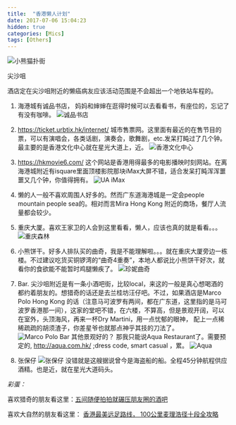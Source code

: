 ```yaml
---
title:  "香港懒人计划"
date: 2017-07-06 15:04:23
hidden: true
categories: [Mics]
tags: [Others]
---
```


![小熊猫扑街](http://seattlechinesetimes.com/wp-content/uploads/2015/12/1106-%E5%A4%A7%E7%86%8A%E8%B2%93.jpg "熊猫扑街")

尖沙咀

酒店定在尖沙咀附近的懒癌病友应该活动范围是不会超出一个地铁站车程的。

1. 海港城有诚品书店， 妈妈和婶婶在逛得时候可以去看看书，有座位的，忘记了有没有咖啡。
![诚品书店](http://www.eslitecorp.com/imgs/uplImg_Banner/20151202154948749.jpg)

2. https://ticket.urbtix.hk/internet/
城市售票网。这里面有最近的在售节目的票，可以有演唱会，各类话剧，演奏会，歌舞剧，etc.发呆打盹过了几个钟。最主要的是香港文化中心就在星光大道上，近。
![香港文化中心](https://upload.wikimedia.org/wikipedia/commons/e/e0/Hong_Kong_Cultural_Centre_201408.jpg)

3. https://hkmovie6.com/
这个网站是香港用得最多的电影播映时刻网站。在离海港城附近有isquare里面顶楼影院那块iMax大屏不错，适合发呆打盹浑浑噩噩又几个钟，你值得拥有。
![UA iMax](https://www.spill.hk/article/1469553187/146955376511519.jpg)

4. 懒的人一般不喜欢周围人好多的。然而广东道海港城是一定会people mountain people sea的。相对而言Mira Hong Kong 附近的商场，餐厅人流量都会较少。

5. 重庆大厦。喜欢王家卫的人会到这里看看，懒人，应该也真的就是看看。。。
![重庆森林](http://www.mottimes.com/image/mottimes_images/mottimes_images_3220140826113518.jpg "重庆森林")

6. 小熊饼干。好多人排队买的曲奇，我是不能理解啦。。。就在重庆大厦旁边一栋楼。不过建议吃货买铜锣湾的“曲奇4重奏”，本地人都说比小熊饼干好次，就看你的食欲能不能暂时鸡腿懒疾了。
![珍妮曲奇](http://iphoto.ipeen.com.tw/photo/comment/201311/cgm6402428cca53cf8d9012b2ad318efe86721.jpg)

7. Bar. 尖沙咀附近是有一条小酒吧街，比较local，来这的一般是真心想喝酒的都约着朋友的。想猎奇的话还是去兰桂坊汪仔吧。不过，如果酒店是Marco Polo Hong Kong 的话（注意马可波罗有两间，都在广东道，这里指的是马可波罗香港那一间），这家的堂吧不错，在六楼，不算高，但是景观开阔，可以在室外，头顶海风，再来一杯Dry Martini，用一点忧郁的眼神， 配上一点稀稀疏疏的胡须渣子，你差星爷也就那点神乎其技的刀法了。
![Marco Polo Bar](http://i2.wp.com/www.eguidetravel.com/wp-content/uploads/2014/02/Marco-Polo-Hongkong-Hotel-bar.jpg?resize=600%2C350)
其他景观好的？ 那我只能说Aqua Restaurant了。需要预定的, http://aqua.com.hk/ ;dress code, smart casual ，累。
![Aqua](http://static.asiawebdirect.com/m/phuket/portals/hong-kong-hotels-ws/homepage/nightlife/aqua-spirit-rooftop-bar/allParagraphs/BucketComponent/ListingContainer/02/image/aqua-1.jpg)

8. 张保仔
![张保仔](http://pic.pimg.tw/chingmom/1379499191-391437915.jpg?v=1379499192)
没错就是这艘据说曾今是海盗船的船。全程45分钟航程供应酒精。也是近，就在星光大道码头。

*彩蛋：*

喜欢猎奇的朋友看这里：[五间随便拍拍就碾压朋友圈的酒吧](https://www.dakaiweixin.com/channel/gangpiaoquan/2651180560002.html)

喜欢大自然的朋友看这里：
[香港最美远足路线， 100公里麦理浩径十段全攻略](https://freewechat.com/a/MzIzODA4OTc3Mg==/2650894943/1)



